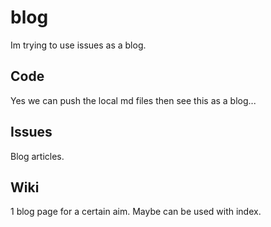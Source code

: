 # blog
Im trying to use issues as a blog.

## Code
Yes we can push the local md files then see this as a blog...

## Issues
Blog articles.

## Wiki
1 blog page for a certain aim. Maybe can be used with index.
